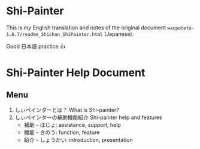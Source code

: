 # Shi-Painter
This is *my* English translation and notes of the original document `wacpoteto-1.6.7/readme_Shichan_ShiPainter.html` (Japanese).

Good 日本語 practice 👍

# Shi-Painter Help Document

## Menu
1. しぃペインターとは？ What is Shi-painter?
2. しぃペインターの補助機能紹介 Shi-painter help and features
    * 補助 - ほじょ: assistance, support, help
    * 機能 - きのう: function, feature
    * 紹介 - しょうかい: introduction, presentation
